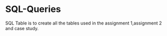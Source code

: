 # SQL-Queries

SQL Table is to create all the tables used in the assignment 1,assignment 2 and case study.
